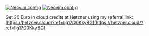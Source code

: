 [![Neovim config](https://github-readme-stats.vercel.app/api/pin/?username=kilavila&repo=nvim&show_owner=true&theme=dracula)](https://github.com/kilavila/nvim)
[![Neovim config](https://github-readme-stats.vercel.app/api/pin/?username=kilavila&repo=dotfiles&show_owner=true&theme=dracula)](https://github.com/kilavila/dotfiles)

Get 20 Euro in cloud credits at Hetzner using my referral link: [https://hetzner.cloud/?ref=Ilg17D0KkyBG](https://hetzner.cloud/?ref=Ilg17D0KkyBG)
